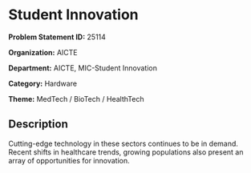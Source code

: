 # Student Innovation

**Problem Statement ID:** 25114

**Organization:** AICTE

**Department:** AICTE, MIC-Student Innovation

**Category:** Hardware

**Theme:** MedTech / BioTech / HealthTech

## Description

Cutting-edge technology in these sectors continues to be in demand. Recent shifts in healthcare trends, growing populations also present an array of opportunities for innovation.

